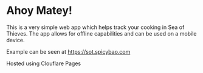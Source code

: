 # Ahoy Matey!
This is a very simple web app which helps track your cooking in Sea of Thieves. The app allows for offline capabilities and can be used on a mobile device.

Example can be seen at https://sot.spicybao.com

Hosted using Clouflare Pages
